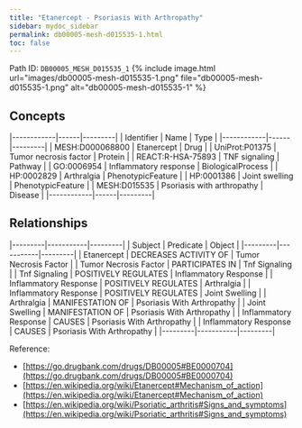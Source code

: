 ```yaml
---
title: "Etanercept - Psoriasis With Arthropathy"
sidebar: mydoc_sidebar
permalink: db00005-mesh-d015535-1.html
toc: false 
---
```



Path ID: `DB00005_MESH_D015535_1`
{% include image.html url="images/db00005-mesh-d015535-1.png" file="db00005-mesh-d015535-1.png" alt="db00005-mesh-d015535-1" %}

## Concepts

|------------|------|---------|
| Identifier | Name | Type    |
|------------|------|---------|
| MESH:D000068800 | Etanercept | Drug |
| UniProt:P01375 | Tumor necrosis factor | Protein |
| REACT:R-HSA-75893 | TNF signaling | Pathway |
| GO:0006954 | Inflammatory response | BiologicalProcess |
| HP:0002829 | Arthralgia | PhenotypicFeature |
| HP:0001386 | Joint swelling | PhenotypicFeature |
| MESH:D015535 | Psoriasis with arthropathy | Disease |
|------------|------|---------|

## Relationships

|---------|-----------|---------|
| Subject | Predicate | Object  |
|---------|-----------|---------|
| Etanercept | DECREASES ACTIVITY OF | Tumor Necrosis Factor |
| Tumor Necrosis Factor | PARTICIPATES IN | Tnf Signaling |
| Tnf Signaling | POSITIVELY REGULATES | Inflammatory Response |
| Inflammatory Response | POSITIVELY REGULATES | Arthralgia |
| Inflammatory Response | POSITIVELY REGULATES | Joint Swelling |
| Arthralgia | MANIFESTATION OF | Psoriasis With Arthropathy |
| Joint Swelling | MANIFESTATION OF | Psoriasis With Arthropathy |
| Inflammatory Response | CAUSES | Psoriasis With Arthropathy |
| Inflammatory Response | CAUSES | Psoriasis With Arthropathy |
|---------|-----------|---------|

Reference: 
  - [https://go.drugbank.com/drugs/DB00005#BE0000704](https://go.drugbank.com/drugs/DB00005#BE0000704)
  - [https://en.wikipedia.org/wiki/Etanercept#Mechanism_of_action](https://en.wikipedia.org/wiki/Etanercept#Mechanism_of_action)
  - [https://en.wikipedia.org/wiki/Psoriatic_arthritis#Signs_and_symptoms](https://en.wikipedia.org/wiki/Psoriatic_arthritis#Signs_and_symptoms)
